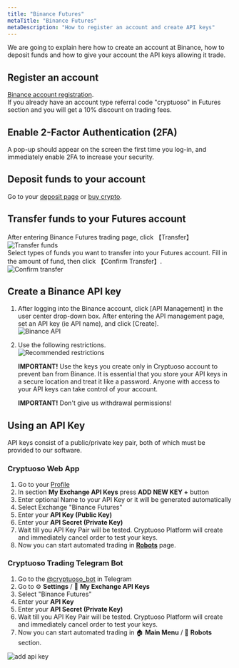 ```yaml
---
title: "Binance Futures"
metaTitle: "Binance Futures"
metaDescription: "How to register an account and create API keys"
---
```


We are going to explain here how to create an account at Binance, how to deposit funds and how to give your account the API keys allowing it trade.

## Register an account

[Binance account registration](https://www.binance.com/en/futures/ref/cryptuoso).  
If you already have an account type referral code "cryptuoso" in Futures section and you will get a 10% discount on trading fees.

## Enable 2-Factor Authentication (2FA)

A pop-up should appear on the screen the first time you log-in, and immediately enable 2FA to increase your security.

## Deposit funds to your account

Go to your [deposit page](https://www.binance.com/en/my/wallet/exchange/deposit/crypto/BTC) or [buy crypto](https://www.binance.com/en/buy-sell-crypto).

## Transfer funds to your Futures account

After entering Binance Futures trading page, click 【Transfer】  
![Transfer funds](https://support.cryptuoso.com/transfer_binance.png)  
 Select types of funds you want to transfer into your Futures account. Fill in the amount of fund, then click 【Confirm Transfer】.  
![Confirm transfer](https://support.cryptuoso.com/confirm_transfer_binance.png)

## Create a Binance API key

1. After logging into the Binance account, click [API Management] in the user center drop-down box. After entering the API management page, set an API key (ie API name), and click [Create].  
   ![Binance API](https://support.cryptuoso.com/api_binance.png)

2. Use the following restrictions.  
   ![Recommended restrictions](https://support.cryptuoso.com/api_restrictions.png)

   **IMPORTANT!** Use the keys you create only in Cryptuoso account to prevent ban from Binance. It is essential that you store your API keys in a secure location and treat it like a password. Anyone with access to your API keys can take control of your account.

   **IMPORTANT!** Don't give us withdrawal permissions!

## Using an API Key

API keys consist of a public/private key pair, both of which must be provided to our software.

### Cryptuoso Web App

1. Go to your [Profile](https://cryptuoso.com/profile)
2. In section **My Exchange API Keys** press **ADD NEW KEY +** button
3. Enter optional Name to your API Key or it will be generated automatically
4. Select Exchange "Binance Futures"
5. Enter your **API Key (Public Key)**
6. Enter your **API Secret (Private Key)**
7. Wait till you API Key Pair will be tested. Cryptuoso Platform will create and immediately cancel order to test your keys.
8. Now you can start automated trading in **[Robots](https://cryptuoso.com/robots)** page.

### Cryptuoso Trading Telegram Bot

1. Go to the [@cryptuoso_bot](https://clc.la/cryptuoso_bot_beta) in Telegram
2. Go to ⚙️ **Settings** / 🔐 **My Exchange API Keys**
3. Select "Binance Futures"
4. Enter your **API Key**
5. Enter your **API Secret (Private Key)**
6. Wait till you API Key Pair will be tested. Cryptuoso Platform will create and immediately cancel order to test your keys.
7. Now you can start automated trading in 🏠 **Main Menu** / 🤖 **Robots** section.

![add api key](https://support.cryptuoso.com/add_api_key.gif)
